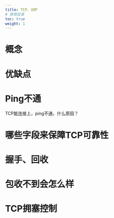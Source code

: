 ```yaml
---
title: TCP、UDP
# 禁用目录
toc: true
weight: 1
---
```

# 概念

# 优缺点

# Ping不通
TCP能连接上，ping不通，什么原因？



# 哪些字段来保障TCP可靠性

# 握手、回收

# 包收不到会怎么样

# TCP拥塞控制